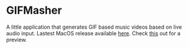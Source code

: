 GIFMasher
=========

A little application that generates GIF based music videos based on live audio input. Lastest MacOS release available [here](https://dl.dropboxusercontent.com/u/79393/bin/gifmasher.zip). Check [this](https://vimeo.com/120265220) out for a preview.
